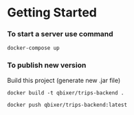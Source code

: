 # Getting Started

### To start a server use command

`docker-compose up`

### To publish new version

Build this project (generate new .jar file)

`docker build -t qbixer/trips-backend .`

`docker push qbixer/trips-backend:latest`
